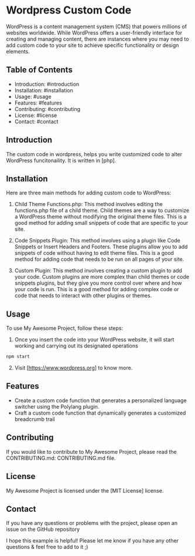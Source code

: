 # Wordpress Custom Code

WordPress is a content management system (CMS) that powers millions of websites worldwide. 
While WordPress offers a user-friendly interface for creating and managing content, 
there are instances where you may need to add custom code to your site to achieve specific functionality or design elements.



## Table of Contents

* Introduction: #introduction
* Installation: #installation
* Usage: #usage
* Features: #features
* Contributing: #contributing
* License: #license
* Contact: #contact

## Introduction

The custom code in wordpress, helps you write customized code to alter WordPress funcitonaility. It is written in [php].

## Installation

Here are three main methods for adding custom code to WordPress:

1. Child Theme Functions.php: This method involves editing the functions.php file of a child theme.
Child themes are a way to customize a WordPress theme without modifying the original theme files. 
This is a good method for adding small snippets of code that are specific to your site.

2. Code Snippets Plugin: This method involves using a plugin like Code Snippets or Insert Headers and Footers. 
These plugins allow you to add snippets of code without having to edit theme files. This is a good method for adding code that needs to be run on all pages of your site.

3. Custom Plugin: This method involves creating a custom plugin to add your code. 
Custom plugins are more complex than child themes or code snippets plugins, but they give you more control over where and how your code is run.
This is a good method for adding complex code or code that needs to interact with other plugins or themes.



## Usage

To use My Awesome Project, follow these steps:

1. Once you insert the code into your WordPress website, it will start working and carrying out its designated operations

```bash
npm start
```

2. Visit [https://www.wordpress.org] to know more.

## Features

* Create a custom code function that generates a personalized language switcher using the Polylang plugin.
* Craft a custom code function that dynamically generates a customized breadcrumb trail

## Contributing

If you would like to contribute to My Awesome Project, please read the CONTRIBUTING.md: CONTRIBUTING.md file.

## License

My Awesome Project is licensed under the [MIT License] license.

## Contact

If you have any questions or problems with the project, please open an issue on the GitHub repository

I hope this example is helpful! Please let me know if you have any other questions & feel free to add to it ;)